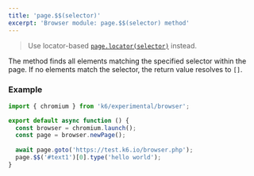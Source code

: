 ```yaml
---
title: 'page.$$(selector)'
excerpt: 'Browser module: page.$$(selector) method'
---
```


<Blockquote mod="note" title="">

Use locator-based [`page.locator(selector)`](/javascript-api/k6-experimental/browser/page/locator/) instead.

</Blockquote>

The method finds all elements matching the specified selector within the page. If no elements match the selector, the return value resolves to `[]`.

### Example

<CodeGroup labels={[]}>

```javascript
import { chromium } from 'k6/experimental/browser';

export default async function () {
  const browser = chromium.launch();
  const page = browser.newPage();
  
  await page.goto('https://test.k6.io/browser.php');
  page.$$('#text1')[0].type('hello world');
}
```

</CodeGroup>
